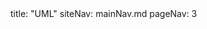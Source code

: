 <frontmatter>
title: "UML"
siteNav: mainNav.md
pageNav: 3
</frontmatter>

<include src="container-inPage-asFlat.md" boilerplate />

